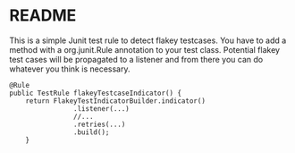 # README #

This is a simple Junit test rule to detect flakey testcases. You have to add a method with a org.junit.Rule annotation to your test class. Potential flakey test cases will be propagated to a listener and from there you can do whatever you think is necessary.

```
@Rule
public TestRule flakeyTestcaseIndicator() {
    return FlakeyTestIndicatorBuilder.indicator()
                .listener(...)
                //...
                .retries(...)
                .build();
    }
```
